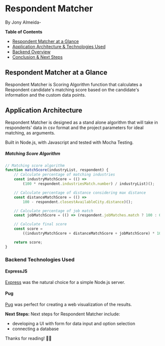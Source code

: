 # Respondent Matcher

By Jony Almeida-

**Table of Contents**

-   [Respondent Matcher at a Glance](#matcher-at-a-glance)
-   [Application Architecture & Technologies Used](#application-architecture)
-   [Backend Overview](#backend-overview)
-   [Conclusion & Next Steps](#conclusion-and-next-steps)

## Respondent Matcher at a Glance

Respondent Matcher is Scoring Algorithm function that calculates a Respondent candidate's
matching score based on the candidate's information and the custom data points.

## Application Architecture

Respondent Matcher is designed as a stand alone algorithm that will take in respondents'
data in csv format and the project parameters for ideal matching, as arguments.

Built in Node.js, with Javascript and tested with Mocha Testing.

##### Matching Score Algorithm

```javascript
// Matching score algorithm
function matchScore(industryList, respondent) {
    // Calculate percentage of matching industries
    const industryMatchScore = (() =>
        (100 * respondent.industriesMatch.number) / industryList)();

    // Calculate percentage of distance considering max distance
    const distanceMatchScore = (() =>
        100 - respondent.closestAvailableCity.distance)();

    // Calculate percentage of job match
    const jobMatchScore = (() => (respondent.jobMatches.match ? 100 : 0))();

    // Calculate final score
    const score =
        ((industryMatchScore + distanceMatchScore + jobMatchScore) * 100) / 300;

    return score;
}
```

### Backend Technologies Used

#### ExpressJS

[Express](https://expressjs.com/) was the natural choice for a simple Node.js server.

#### Pug

[Pug](https://www.pug.org/) was perfect for creating a web visualization of the results.

**Next Steps:**
Next steps for Respondent Matcher include:

-   developing a UI with form for data input and option selection
-   connecting a database

Thanks for reading! ✌🏽
